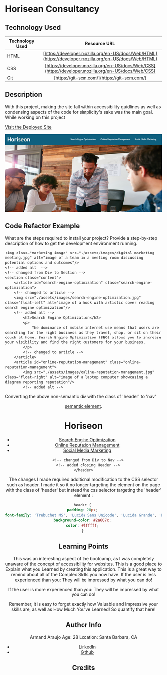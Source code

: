 # Horisean Consultancy 

## Technology Used 

| Technology Used | Resource URL | 
| ------------- |:-------------:| 
| HTML | [https://developer.mozilla.org/en-US/docs/Web/HTML](https://developer.mozilla.org/en-US/docs/Web/HTML) | 
| CSS | [https://developer.mozilla.org/en-US/docs/Web/CSS](https://developer.mozilla.org/en-US/docs/Web/CSS) | 
| Git | [https://git-scm.com/](https://git-scm.com/) | 

## Description 
With this project, making the site fall within accessibility guidlines as well as condensing aspects of the code for simplicity's sake was the main goal. While working on this project

[Visit the Deployed Site](https://youtu.be/BFyeuLhjcPY) 

![meeting.png](assets/images/Meeting.png)


## Code Refactor Example 

What are the steps required to install your project? Provide a step-by-step description of how to get the development environment running. 


 
  <!-- removed image from css and added here to html -->

    <img class="marketing-image" src="./assets/images/digital-marketing-meeting.jpg" alt="image of a team in a meeting room discussing potential options and outcomes"/>
    <!-- added alt  -->
    <!-- changed from Div to Section -->
    <section class="content"> 
        <article id="search-engine-optimization" class="search-engine-optimization">
        <!-- changed to article -->
        <img src="./assets/images/search-engine-optimization.jpg" class="float-left" alt="image of a book with artistic cover reading search engine optimization"/>
        <!-- added alt -->
            <h2>Search Engine Optimization</h2>
            <p>
                The dominance of mobile internet use means that users are searching for the right business as they travel, shop, or sit on their couch at home. Search Engine Optimization (SEO) allows you to increase your visibility and find the right customers for your business.
            </p> 
            <!-- changed to article -->
        </article>
        <article id="online-reputation-management" class="online-reputation-management">
            <img src="./assets/images/online-reputation-management.jpg" class="float-right" alt="image of a laptop computer showcasing a diagram reporting reputation"/> 
            <!-- added alt -->

Converting the above non-semantic div with the class of 'header' to 'nav' [<header> semantic element](https://www.w3schools.com/html/html5_semantic_elements.asp). 


<header>
        <h1>Hori<span class="seo">seo</span>n</h1>
        <nav>
            <ul>
                <li>
                    <!-- repaired link -->
                    <a href="#search-engine-optimization">Search Engine Optimization</a>
                </li>
                <li>
                    <a href="#online-reputation-management">Online Reputation Management</a>
                </li>
                <li>
                    <a href="#social-media-marketing">Social Media Marketing</a>
                </li>
            </ul>
        </nav>
    
        <!-- changed from Div to Nav -->
        <!-- added closing Header -->
    </header>

 

The changes I made required  additional modification to the CSS selector such as header. I made it so it no longer targeting the element on the page with the class of 'header' but instead the css selector targeting the 'header' element : 

```css 
header { 
padding: 20px; 
font-family: 'Trebuchet MS', 'Lucida Sans Unicode', 'Lucida Grande', 'Lucida Sans', Arial, sans-serif; 
background-color: #2a607c; 
color: #ffffff; 
} 
``` 


## Learning Points 

This was an interesting aspect of the bootcamp, as I was completely unaware of the concept of accessibility for websites.
This is a good place to Explain what you Learned by creating this application. 
This is a great way to remind about all of the Complex Skills you now have. 
If the user is less experienced than you: 
They will be impressed by what you can do! 

If the user is more experienced than you: 
They will be impressed by what you can do! 

Remember, it is easy to forget exactly how Valuable and Impressive your skills are, as well as How Much You’ve Learned! 
So quantify that here! 


## Author Info
Armand Araujo
Age: 28
Location: Santa Barbara, CA

 
* [LinkedIn](https://www.linkedin.com/in/armand-araujo-a82ba2291/) 
* [Github](https://github.com/Armand57araujo) 


## Credits 
